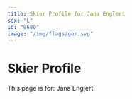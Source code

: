```yaml
---
title: Skier Profile for Jana Englert
sex: "L"
id: "9680"
image: "/img/flags/ger.svg" 
---
```


# Skier Profile

This page is for: Jana Englert.
    